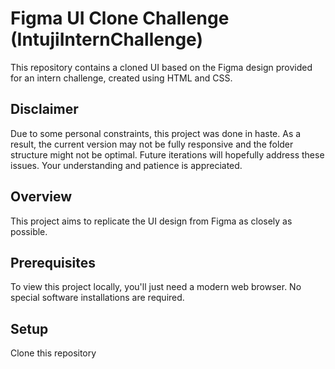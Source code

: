 # Figma UI Clone Challenge (IntujiInternChallenge)

This repository contains a cloned UI based on the Figma design provided for an intern challenge, created using HTML and CSS.

## Disclaimer

Due to some personal constraints, this project was done in haste. As a result, the current version may not be fully responsive and the folder structure might not be optimal. Future iterations will hopefully address these issues. Your understanding and patience is appreciated.

## Overview

This project aims to replicate the UI design from Figma as closely as possible.

## Prerequisites

To view this project locally, you'll just need a modern web browser. No special software installations are required.

## Setup
Clone this repository
